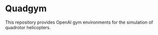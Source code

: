 # Quadgym

This repository provides OpenAI gym environments for the simulation
of quadrotor helicopters.
